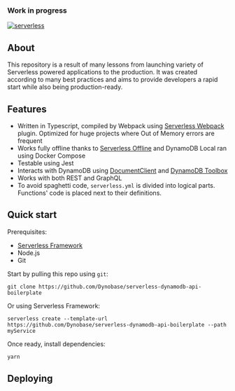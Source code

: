 ### Work in progress

[![serverless](http://public.serverless.com/badges/v3.svg)](http://www.serverless.com)

## About

This repository is a result of many lessons from launching variety of Serverless powered applications to the production. It was created according to many best practices and aims to provide developers a rapid start while also being production-ready.

## Features

- Written in Typescript, compiled by Webpack using [Serverless Webpack](https://github.com/serverless-heaven/serverless-webpack) plugin. Optimized for huge projects where Out of Memory errors are frequent
- Works fully offline thanks to [Serverless Offline](https://github.com/dherault/serverless-offline) and DynamoDB Local ran using Docker Compose
- Testable using Jest
- Interacts with DynamoDB using [DocumentClient](https://docs.aws.amazon.com/AWSJavaScriptSDK/latest/AWS/DynamoDB/DocumentClient.html) and [DynamoDB Toolbox](http://dynamodbtoolbox.com/)
- Works with both REST and GraphQL
- To avoid spaghetti code, `serverless.yml` is divided into logical parts. Functions' code is placed next to their definitions.

## Quick start

Prerequisites:
- [Serverless Framework](https://serverless.com/)
- Node.js
- Git

Start by pulling this repo using `git`:

```
git clone https://github.com/Dynobase/serverless-dynamodb-api-boilerplate
```

Or using Serverless Framework:

```
serverless create --template-url https://github.com/Dynobase/serverless-dynamodb-api-boilerplate --path myService
```

Once ready, install dependencies:

```sh
yarn
```

## Deploying

